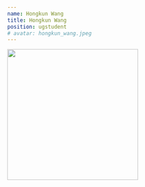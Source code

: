 ```yaml
---
name: Hongkun Wang
title: Hongkun Wang
position: ugstudent
# avatar: hongkun_wang.jpeg
---
```


<img width="300" src="{{site.baseurl}}/images/people/{{page.avatar}}" data-action="zoom">

<!-- <i class="fa fa-bar-chart"></i> [Google Scholar]() -->
<br>
<!-- <i class="fa fa-home"></i> [Homepage]() -->
